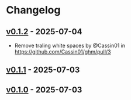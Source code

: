 # Changelog

## [v0.1.2](https://github.com/Cassin01/ghm/compare/v0.1.1...v0.1.2) - 2025-07-04
- Remove traling white spaces by @Cassin01 in https://github.com/Cassin01/ghm/pull/3

## [v0.1.1](https://github.com/Cassin01/ghm/compare/v0.1.0...v0.1.1) - 2025-07-03

## [v0.1.0](https://github.com/Cassin01/ghm/commits/v0.1.0) - 2025-07-03
